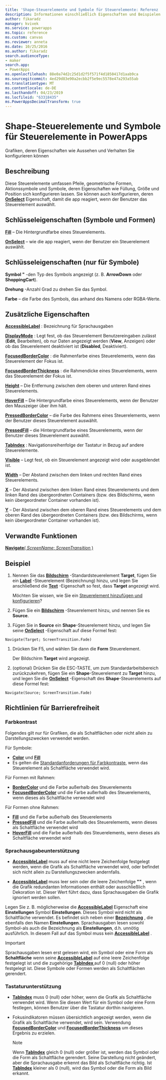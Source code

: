 ```yaml
---
title: 'Shape-Steuerelemente und Symbole für Steuerelemente: Referenz | Microsoft-Dokumentation'
description: Informationen einschließlich Eigenschaften und Beispielen für Shape-Steuerelemente und Symbole für Steuerelemente
author: fikaradz
manager: kvivek
ms.service: powerapps
ms.topic: reference
ms.custom: canvas
ms.reviewer: anneta
ms.date: 10/25/2016
ms.author: fikaradz
search.audienceType:
- maker
search.app:
- PowerApps
ms.openlocfilehash: 88e0a74d2c25d1d2f5f571f4d1850417d1aab9ca
ms.sourcegitcommit: 4ed29d83e90a2ecbb2f5e9ec5578e47a293a55ab
ms.translationtype: MT
ms.contentlocale: de-DE
ms.lasthandoff: 04/23/2019
ms.locfileid: "63318435"
ms.PowerAppsDecimalTransform: true
---
```

# <a name="shape-controls-and-icon-controls-in-powerapps"></a>Shape-Steuerelemente und Symbole für Steuerelemente in PowerApps
Grafiken, deren Eigenschaften wie Aussehen und Verhalten Sie konfigurieren können

## <a name="description"></a>Beschreibung
Diese Steuerelemente umfassen Pfeile, geometrische Formen, Aktionssymbole und Symbole, deren Eigenschaften wie Füllung, Größe und Position sich konfigurieren lassen. Sie können auch konfigurieren, deren **[OnSelect](properties-core.md)** Eigenschaft, damit die app reagiert, wenn der Benutzer das Steuerelement auswählt.

## <a name="key-properties-icons-and-shapes"></a>Schlüsseleigenschaften (Symbole und Formen)
**[Fill](properties-color-border.md)** – Die Hintergrundfarbe eines Steuerelements.

**[OnSelect](properties-core.md)**  – wie die app reagiert, wenn der Benutzer ein Steuerelement auswählt.

## <a name="key-properties-icons-only"></a>Schlüsseleigenschaften (nur für Symbole)

**Symbol "** -den Typ des Symbols angezeigt (z. B. **ArrowDown** oder **ShoppingCart**). 

**Drehung** -Anzahl Grad zu drehen Sie das Symbol. 

**Farbe** – die Farbe des Symbols, das anhand des Namens oder RGBA-Werte.

## <a name="additional-properties"></a>Zusätzliche Eigenschaften
**[AccessibleLabel](properties-accessibility.md)** : Bezeichnung für Sprachausgaben

**[DisplayMode](properties-core.md)** : Legt fest, ob das Steuerelement Benutzereingaben zulässt (**Edit**, Bearbeiten), ob nur Daten angezeigt werden (**View**, Anzeigen) oder ob das Steuerelement deaktiviert ist (**Disabled**, Deaktiviert).

**[FocusedBorderColor](properties-color-border.md)** : die Rahmenfarbe eines Steuerelements, wenn das Steuerelement der Fokus ist.

**[FocusedBorderThickness](properties-color-border.md)** : die Rahmendicke eines Steuerelements, wenn das Steuerelement der Fokus ist.

**[Height](properties-size-location.md)** – Die Entfernung zwischen dem oberen und unteren Rand eines Steuerelements.

**[HoverFill](properties-color-border.md)** – Die Hintergrundfarbe eines Steuerelements, wenn der Benutzer den Mauszeiger über ihm hält.

**[PressedBorderColor](properties-color-border.md)**  – die Farbe des Rahmens eines Steuerelements, wenn der Benutzer dieses Steuerelement auswählt.

**[PressedFill](properties-color-border.md)**  – die Hintergrundfarbe eines Steuerelements, wenn der Benutzer dieses Steuerelement auswählt.

**[TabIndex](properties-accessibility.md)** : Navigationsreihenfolge der Tastatur in Bezug auf andere Steuerelemente.

**[Visible](properties-core.md)** – Legt fest, ob ein Steuerelement angezeigt wird oder ausgeblendet ist.

**[Width](properties-size-location.md)** – Der Abstand zwischen dem linken und rechten Rand eines Steuerelements.

**[X](properties-size-location.md)** – Der Abstand zwischen dem linken Rand eines Steuerelements und dem linken Rand des übergeordneten Containers (bzw. des Bildschirms, wenn kein übergeordneter Container vorhanden ist).

**[Y](properties-size-location.md)** – Der Abstand zwischen dem oberen Rand eines Steuerelements und dem oberen Rand des übergeordneten Containers (bzw. des Bildschirms, wenn kein übergeordneter Container vorhanden ist).

## <a name="related-functions"></a>Verwandte Funktionen

[**Navigate**( *ScreenName*; *ScreenTransition* )](../functions/function-navigate.md)

## <a name="example"></a>Beispiel

1. Nennen Sie das **[Bildschirm](control-screen.md)** -Standardsteuerelement **Target**, fügen Sie ein **[Label](control-text-box.md)** -Steuerelement (Bezeichnung) hinzu, und legen Sie anschließend die  **[Text](properties-core.md)** -Eigenschaft so fest, dass **Target** angezeigt wird.

    Möchten Sie wissen, wie Sie ein [Steuerelement hinzufügen und konfigurieren](../add-configure-controls.md)?

1. Fügen Sie ein **[Bildschirm](control-screen.md)** -Steuerelement hinzu, und nennen Sie es **Source**.

1. Fügen Sie in **Source** ein **Shape**-Steuerelement hinzu, und legen Sie seine **[OnSelect](properties-core.md)** -Eigenschaft auf diese Formel fest:

  `Navigate(Target; ScreenTransition.Fade)`
  
1. Drücken Sie F5, und wählen Sie dann die **Form** Steuerelement.

    Der Bildschirm **Target** wird angezeigt.

1. (optional) Drücken Sie die ESC-TASTE, um zum Standardarbeitsbereich zurückzukehren, fügen Sie ein **Shape**-Steuerelement zu **Target** hinzu, und legen Sie die **[OnSelect](properties-core.md)** -Eigenschaft des **Shape**-Steuerelements auf diese Formel fest:

  `Navigate(Source; ScreenTransition.Fade)`

## <a name="accessibility-guidelines"></a>Richtlinien für Barrierefreiheit

### <a name="color-contrast"></a>Farbkontrast

Folgendes gilt nur für Grafiken, die als Schaltflächen oder nicht allein zu Darstellungszwecken verwendet werden.

Für Symbole:
- **[Color](properties-color-border.md)** und **[Fill](properties-color-border.md)**
- Es gelten die [Standardanforderungen für Farbkontraste](../accessible-apps-color.md), wenn das Steuerelement als Schaltfläche verwendet wird.

Für Formen mit Rahmen:
- **[BorderColor](properties-color-border.md)** und die Farbe außerhalb des Steuerelements
- **[FocusedBorderColor](properties-color-border.md)** und die Farbe außerhalb des Steuerelements, wenn dieses als Schaltfläche verwendet wird

Für Formen ohne Rahmen:
- **[Fill](properties-color-border.md)** und die Farbe außerhalb des Steuerelements
- **[PressedFill](properties-color-border.md)** und die Farbe außerhalb des Steuerelements, wenn dieses als Schaltfläche verwendet wird
- **[HoverFill](properties-color-border.md)** und die Farbe außerhalb des Steuerelements, wenn dieses als Schaltfläche verwendet wird

### <a name="screen-reader-support"></a>Sprachausgabeunterstützung
- **[AccessibleLabel](properties-accessibility.md)**  muss auf eine nicht leere Zeichenfolge festgelegt werden, wenn die Grafik als Schaltfläche verwendet wird, oder befindet sich nicht allein zu Darstellungszwecken andernfalls.

- **[AccessibleLabel](properties-accessibility.md)**  muss leer sein oder die leere Zeichenfolge **""** , wenn die Grafik redundanten Informationen enthält oder ausschließlich Dekoration ist. Dieser Wert führt dazu, dass Sprachausgaben die Grafik ignoriert werden sollen.

Legen Sie z. B. möglicherweise die **[AccessibleLabel](properties-accessibility.md)** Eigenschaft eine **Einstellungen** Symbol **Einstellungen**. Dieses Symbol wird nicht als Schaltfläche verwendet. Es befindet sich neben einer **[Bezeichnung](control-text-box.md)** , die ebenfalls den Namen **Einstellungen**. Sprachausgaben lesen sowohl Symbol-als auch die Bezeichnung als **Einstellungen**, d.h. unnötig ausführlich. In diesem Fall auf das Symbol muss kein  **[AccessibleLabel](properties-accessibility.md)** .

> [!IMPORTANT]
> Sprachausgaben lesen erst gelesen wird, ein Symbol oder eine Form als **Schaltfläche** wenn seine **[AccessibleLabel](properties-accessibility.md)** auf eine leere Zeichenfolge festgelegt ist und die zugehörige **[TabIndex ](properties-accessibility.md)** auf 0 (null) oder höher festgelegt ist. Diese Symbole oder Formen werden als Schaltflächen gerendert. 

### <a name="keyboard-support"></a>Tastaturunterstützung
- **[TabIndex](properties-accessibility.md)**  muss 0 (null) oder höher, wenn die Grafik als Schaltfläche verwendet wird. Wenn Sie diesen Wert für ein Symbol oder eine Form festlegen, können Benutzer über die Tastatur dorthin navigieren.

- Fokusindikatoren müssen übersichtlich angezeigt werden, wenn die Grafik als Schaltfläche verwendet, wird sein. Verwendung **[FocusedBorderColor](properties-color-border.md)** und **[FocusedBorderThickness](properties-color-border.md)** um dieses Ergebnis zu erzielen.

    > [!NOTE]
    > Wenn **[TabIndex](properties-accessibility.md)** gleich 0 (null) oder größer ist, werden das Symbol oder die Form als Schaltfläche gerendert. Seine Darstellung nicht geändert, aber die Sprachausgabe erkennt das Bild als Schaltfläche richtig. Ist **[TabIndex](properties-accessibility.md)** kleiner als 0 (null), wird das Symbol oder die Form als Bild erkannt.
